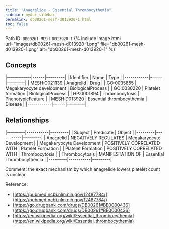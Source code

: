 ```yaml
---
title: "Anagrelide - Essential Thrombocythemia"
sidebar: mydoc_sidebar
permalink: db00261-mesh-d013920-1.html
toc: false 
---
```



Path ID: `DB00261_MESH_D013920_1`
{% include image.html url="images/db00261-mesh-d013920-1.png" file="db00261-mesh-d013920-1.png" alt="db00261-mesh-d013920-1" %}

## Concepts

|------------|------|---------|
| Identifier | Name | Type    |
|------------|------|---------|
| MESH:C021139 | Anagrelid | Drug |
| GO:0035855 | Megakaryocyte development | BiologicalProcess |
| GO:0030220 | Platelet formation | BiologicalProcess |
| HP:0001894 | Thrombocytosis | PhenotypicFeature |
| MESH:D013920 | Essential thrombocythemia | Disease |
|------------|------|---------|

## Relationships

|---------|-----------|---------|
| Subject | Predicate | Object  |
|---------|-----------|---------|
| Anagrelid | NEGATIVELY REGULATES | Megakaryocyte Development |
| Megakaryocyte Development | POSITIVELY CORRELATED WITH | Platelet Formation |
| Platelet Formation | POSITIVELY CORRELATED WITH | Thrombocytosis |
| Thrombocytosis | MANIFESTATION OF | Essential Thrombocythemia |
|---------|-----------|---------|

Comment: the exact mechanism by which anagrelide lowers platelet count is unclear

Reference: 
  - [https://pubmed.ncbi.nlm.nih.gov/12487784/](https://pubmed.ncbi.nlm.nih.gov/12487784/)
  - [https://go.drugbank.com/drugs/DB00261#BE0000436](https://go.drugbank.com/drugs/DB00261#BE0000436)
  - [https://en.wikipedia.org/wiki/Essential_thrombocythemia](https://en.wikipedia.org/wiki/Essential_thrombocythemia)
